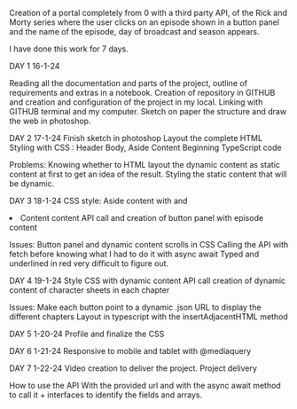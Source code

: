 Creation of a portal completely from 0 with a third party API, of the Rick and Morty series where the user clicks on an episode shown in a button panel and the name of the episode, day of broadcast and season appears.

I have done this work for 7 days.


DAY 1 16-1-24

Reading all the documentation and parts of the project, outline of requirements and extras in a notebook.
Creation of repository in GITHUB and creation and configuration of the project in my local.
Linking with GITHUB terminal and my computer.
Sketch on paper the structure and draw the web in photoshop.


DAY 2 17-1-24
Finish sketch in photoshop
Layout the complete HTML
Styling with CSS : 
Header
Body,
Aside
Content
Beginning TypeScript code

Problems:
Knowing whether to HTML layout the dynamic content as static content at first to get an idea of the result.
Styling the static content that will be dynamic.

DAY 3 18-1-24
CSS style:
Aside content with <lu> and <li>
Content content
API call and creation of button panel with episode content

Issues:
Button panel and dynamic content scrolls in CSS
Calling the API with fetch before knowing what I had to do it with async await
Typed and underlined in red very difficult to figure out.

DAY 4 19-1-24
Style CSS with dynamic content
API call creation of dynamic content of character sheets in each chapter

Issues:
Make each button point to a dynamic .json URL to display the different chapters
Layout in typescript with the insertAdjacentHTML method


DAY 5 1-20-24
Profile and finalize the CSS

DAY 6 1-21-24
Responsive to mobile and tablet with @mediaquery

DAY 7 1-22-24
Video creation to deliver the project.
Project delivery


How to use the API
With the provided url and with the async await method to call it + interfaces to identify the fields and arrays.